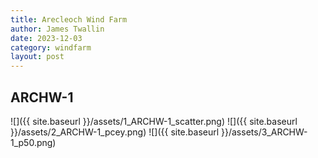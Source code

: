 ```yaml
---
title: Arecleoch Wind Farm
author: James Twallin
date: 2023-12-03
category: windfarm
layout: post
---
```

ARCHW-1
-------------
![]({{ site.baseurl }}/assets/1_ARCHW-1_scatter.png)
![]({{ site.baseurl }}/assets/2_ARCHW-1_pcey.png)
![]({{ site.baseurl }}/assets/3_ARCHW-1_p50.png)
